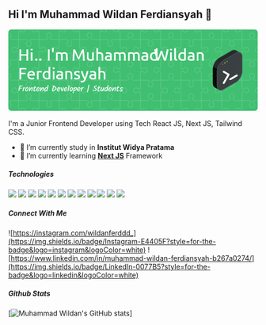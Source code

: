 ## Hi I'm Muhammad Wildan Ferdiansyah 👋

![](images/github-header-image.png)

<!--
**wildan-ferdiansyah/wildan-ferdiansyah** is a ✨ _special_ ✨ repository because its `README.md` (this file) appears on your GitHub profile.

Here are some ideas to get you started:

- 🔭 I’m currently working on ...
- 🌱 I’m currently learning ...
- 👯 I’m looking to collaborate on ...
- 🤔 I’m looking for help with ...
- 💬 Ask me about ...
- 📫 How to reach me: ...
- 😄 Pronouns: ...
- ⚡ Fun fact: ...
-->
I'm a Junior Frontend Developer using Tech React JS, Next JS, Tailwind CSS. 
- 🔭 I’m currently study in **Institut Widya Pratama**
- 🌱 I’m currently learning [**Next JS**](https://nextjs.org/) Framework

##### Technologies
<img src="https://img.shields.io/badge/HTML5-E34F26?style=for-the-badge&logo=html5&logoColor=white" /> <img src="https://img.shields.io/badge/CSS3-1572B6?style=for-the-badge&logo=css3&logoColor=white" /> <img src="https://img.shields.io/badge/JavaScript-323330?style=for-the-badge&logo=javascript&logoColor=F7DF1Ee" /> <img src="https://img.shields.io/badge/TypeScript-007ACC?style=for-the-badge&logo=typescript&logoColor=white" /> <img src="https://img.shields.io/badge/Supabase-181818?style=for-the-badge&logo=supabase&logoColor=white" /> <img src="https://img.shields.io/badge/PostgreSQL-316192?style=for-the-badge&logo=postgresql&logoColor=white" /> <img src="https://img.shields.io/badge/axios-671ddf?&style=for-the-badge&logo=axios&logoColor=white" /> <img src="https://img.shields.io/badge/next%20js-000000?style=for-the-badge&logo=nextdotjs&logoColor=white" /> <img src="https://img.shields.io/badge/React-20232A?style=for-the-badge&logo=react&logoColor=61DAFB" /> <img  src="https://img.shields.io/badge/React_Query-FF4154?style=for-the-badge&logo=ReactQuery&logoColor=white"/> <img src="https://img.shields.io/badge/shadcn%2Fui-000000?style=for-the-badge&logo=shadcnui&logoColor=white"/> <img src="https://img.shields.io/badge/Tailwind_CSS-38B2AC?style=for-the-badge&logo=tailwind-css&logoColor=white" />

##### Connect With Me
![https://instagram.com/wildanferddd_](https://img.shields.io/badge/Instagram-E4405F?style=for-the-badge&logo=instagram&logoColor=white) ![https://www.linkedin.com/in/muhammad-wildan-ferdiansyah-b267a0274/](https://img.shields.io/badge/LinkedIn-0077B5?style=for-the-badge&logo=linkedin&logoColor=white)

##### Github Stats
[![Muhammad Wildan's GitHub stats](https://github-readme-stats.vercel.app/api?username=wildan-ferdiansyah&show_icons=true&theme=radical)]